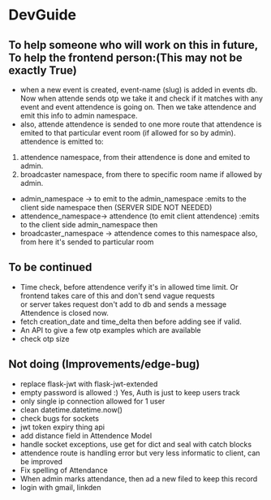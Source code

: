 # DevGuide

## To help someone who will work on this in future, To help the frontend person:(This may not be exactly True)

- when a new event is created, event-name (slug) is added in events db. Now when attende sends otp we take it and check if it matches with any
event and event attendence is going on. Then we take attendence and emit this info to admin namespace.
- also, attende attendence is sended to one more route that attendence is emited to that particular event room (if allowed for so by admin).
attendence is emitted to:

1) attendence namespace, from their attendence is done and emited to admin.
2) broadcaster namespace, from there to specific room name if allowed by admin.

- admin_namespace -> to emit to the admin_namespace :emits to the client side namespace then  (SERVER SIDE NOT NEEDED)
- attendence_namespace-> attendence (to emit client attendence) :emits to the client side admin_namespace then
- broadcaster_namespace -> attendence comes to this namespace also, from here it's sended to particular room

## To be continued

- Time check, before attendence verify it's in allowed time limit. Or frontend takes care of this and don't send vague requests \
or server takes request don't add to db and sends a message Attendence is closed now.
- fetch creation_date and time_delta then before adding see if valid.
- An API to give a few otp examples which are available
- check otp size

## Not doing (Improvements/edge-bug)

- replace flask-jwt with flask-jwt-extended
- empty password is allowed :) Yes, Auth is just to keep users track
- only single ip connection allowed for 1 user
- clean datetime.datetime.now()
- check bugs for sockets
- jwt token expiry thing api
- add distance field in Attendence Model
- handle socket exceptions, use get for dict and seal with catch blocks
- attendence route is handling error but very less informatic to client, can be improved
- Fix spelling of Attendance
- When admin marks attendance, then ad a new filed to keep this record
- login with gmail, linkden
